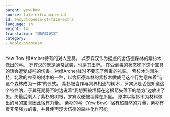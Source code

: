 ```yaml
---
parent: yew-bow
source: fate-extra-material
id: encyclopedia-of-fate-extra
language: zh
weight: 14
translation: "貓的薛定諤"
category:
- noble-phantasm
---
```


Yew·Bow
绿Archer持有的对人宝具。
以罗宾汉作为据点的舍伍德森林的紫杉木做出的弓。
罗宾汉的既是通常武装，也是其王牌。
在受到毒的状态吃下这个宝具的话会遭受成吨的伤害。对绿Archer战时不要忘了解毒的礼装。
紫杉木时凯尔特，北欧的神圣的树木的一种，以舍伍德森林的紫杉木做成弓这个行为意味着“与这个森林成为一体”的仪式。
紫衫被当作与冥界相通的树木，罗宾汉是否是知道这个特性呐，于其死期将至时边说着“我想要被埋葬在这根箭矢落下的地方”边放出了矢。矢最后刺入了紫杉的树根，罗宾汉便被埋葬在那里。
原本以紫衫木为材料做出的弓的宝具因此宿有力量。
紫衫的弓（Yew·Bow）宿有超自然的力量，紫衫有着非常强力的毒，并且使再现舍伍德的森林化作可能。
